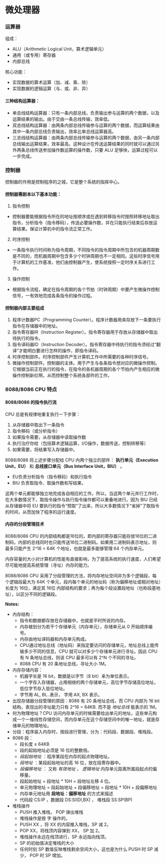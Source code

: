 微处理器
=======

### 运算器
组成：

  * ALU（Arithmetic Logical Unit，算术逻辑单元）
  * 通用（或专用）寄存器
  * 内部总线

核心功能：

  * 实现数据的算术运算（加、减、乘、除）
  * 实现数据的逻辑运算（与、或、非、异）

#### 三种结构运算器：
 * 单总线结构运算器：只有一条内部总线，负责输出参与运算的两个数据，以及运算结果的输出。由于交由一条总线传输，效率低。
 * 双总线结构运算器：由两条内部总线传输参与运算的两个数据，而运算结果由其中一条内部总线负责输出，效率比单总线运算器高。
 * 三总线结构运算器：由两条内部总线传输参与运算的两个数据，由另一条内部总线输出运算结果，效率最高。这种设计在传送运算结果的同时就可以通过另外两条总线传送参加操作数运算的操作数，只要 ALU 足够快，运算过程可以一步完成。

### 控制器
 控制器的作用是控制程序的之城，它是整个系统的指挥中心。

#### 控制器需剧本以下基本功能：

 1. 指令控制
  * 控制器要能根据指令所在的地址按顺序或在遇到转移指令时按照转移地址取出指令，分析指令（指令移码），传送必要操作数，并在只能执行结束后存放运算结果。保证计算机中的指令流正常工作。
 2. 时序控制
  * 一条指令执行时间称为指令周期，不同指令的指令周期中所包含的机器周期数是不同的，而机器周期中包含多少个时钟周期也不一定相同。这些时序信号用于计算机的工作基准，他们由控制器产生，使系统按照一定时序关系进行工作。
 3. 操作控制
  * 根据指令流程，确定在指令周期的各个节拍（时钟周期）中要产生微操作控制信号，一有效地完成各条指令的操作过程。
  
#### 控制器内部主要组成

 1. 程序计数器PC（Programming Counter）。程序计数器用来存放下一条要执行指令在存储器中的地址。
 2. 指令寄存器IR（Instruction Register）。指令寄存器用于存放从存储器中取出待执行的指令。
 3. 指令译码器ID（Instruction Decoder）。指令寄存器中待执行的指令须经过“翻译”才能明白要进行怎样的操作，即指令译码。
 4. 时序控制部件。时序控制部件产生计算机工作中所需要的各种时序信号。
 5. 微操作控制部件。控制器的主体。用于产生与各条指令想对应的微操作控制。它根据当前正在执行的指令，在指令的各机器周期的各个节拍内产生相应的微操作控制新红啊，从而控制整个系统各部件的工作。

### 8088/8086 CPU 特点

#### 8088/8086 的指令执行流

CPU 总是有规律地重复执行一下步骤：

 1. 从存储器中取出下一条指令
 2. 指令移码（或分析指令）
 3. 如果指令需要，从存储器中读取操作数
 4. 执行治疗你给（包括算术逻辑运算，I/O操作，数据传送，控制转移等）
 5. 如果需要，将结果写入存储器中。

8088/8086 将上述步骤分配给 CPU 内两个独立的部件： __执行单元（Execution Unit，EU）__ 和 __总线接口单元（Bus Interface Unit，BIU）__ 。

* EU负责分析指令（指令移码）和执行指令
* BIU 负责取指令、取操作数和写结果。

这两个单元都能够独立地完成各自相应的工作。所以，当这两个单元并行工作时，在大多数情况下，取指令操作与执行指令操作都可以重叠地进行。因为 BIU 已经从存储器中将 EU 要执行的指令“预取”了出来，所以大多数情况下“省掉”了取指令的时间，从而加快了程序的运行速度。

#### 内存的分段管理技术

 8088/8086 CPU 的内部结构都是16位的，即内部的寄存器只能存放16位的二进制码，内部的总线同时也只能传送16位二进制码。如果用二进制码表示地址，则最多只能产生 2^16 = 64K 个地址，也就是最多能够管理 64 个内存单元。

 内存容量的大小对计算机的性能有直接影响，为了提高系统的执行速度，人们希望尽可能地提高系统管理（寻址）内存的能力。
 
 8088/8086 CPU 采用了分段管理的方法，将内存地址空间非为多个逻辑段，每个逻辑段最大为 64K 个单元，段内每个单元的地址码（称为偏移地址或相对地址）长度为 16位，满足其 16位 内部结构的要求；再为每个段设置段地址（也称段基地址），以区分不同的逻辑段。

 __Notes:__

  * 内存结构：
    * 指令和数据都存放在存储器中，也就是平时所说的内存。
    * 内存被划分为若干个存储单元（内存单元），存储单元从 0 开始顺序编号。
    * 内存由地址译码器和内存单元构成。
    * CPU通过地址总线（地址码）来指定要访问的存储单元，地址总线上能传输多少不同的信息，CPU 就可以对多少个存储单元进行寻址。因此 CPU 有 N 条地址总线，则该 CPU 最多可以有 2^N 个不同的寻址。
    * 8088 CPU 有 20 条地址总线，寻址大小 1M。
  * 内存存储内容：
    * 机器字长是 16 bit，数据是以字节（8 bit）来为单位表示。
    * 一个字存入存储器，占用相继的两个存储单元，高位字节存储高位地址，低位字节存入低位地址。
    * 字节用 AL, BL..表示， 字用 AX, BX 表示。
  * 出现存储器分段管理的原因：8086 有 20 条地址总线，而 CPU 内部为 16 bit 结构，表现出的寻址能力只有 2^16 = 64KB. 而不是 _地址总线_ 能表示的 1M。
  * 何为物理地址？CPU 访问内存单元的时候需要给出单元的地址，这些单元构成一个一维线性存储空间，而内存单元在这个存储空间中的唯一地址，就是存储单元的物理地址。
  * 分段：程序装入内存时，按段进行管理，分为：代码段、数据段、堆栈段。
  * 8086 段：
    * 段长度 ≤ 64KB
    * 段的起始地址必须是 16 位的整数倍。
    * _段起始地址_ ：程序某段在内存的起点物理地址。
    * _段地址_ ：某段起始地址的高 16 位，放在段寄存器中。
    * _段偏移地址_ ： 又称 _有效地址_ ， _逻辑地址_ 内存单元距离所属段起点的偏移量。
    * 段起始地址 = 段地址 * 10H = 段地址左移 4 位。
    * 单元物理地址 = 段起始地址 + 段偏移地址 = 段地址 * 10H + 段偏移地址   
    * 内存单元地址用 __段地址：偏移地址__ 的方式来描述
    * 代码段 CS:IP ，数据段 DS:SI(DI,BX) ， 堆栈段 SS:SP(BP)
  * 堆栈操作
    * PUSH 推入堆栈， POP 弹出堆栈
    * 堆栈操作是按 字 操作的。
    * PUSH XX ，将 XX 的内容推入堆栈，SP 减 2。
    * POP XX，将栈顶内容弹到 XX， SP 加 2。
    * 堆栈操作永远在栈顶进行，SP 永远指向栈顶。
    * SP 的初始值决定堆栈的大小
    * 任何时刻 SP 数值反映堆栈剩余空间大小，这也是为什么 PUSH 时 SP 减少， POP 时 SP 增加。

  
